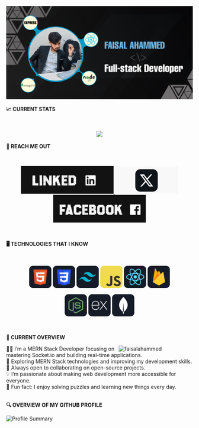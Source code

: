 <a href="https://www.facebook.com/FaisalAhammed00/">
<img src="https://github.com/faisal-devs/faisal-devs/blob/main/Img/github%20cover%20faisal.png" />
</a>
<br/>

**📈 CURRENT STATS**

<br />
<p align="center">
  <img width="60%" src="https://github-readme-streak-stats.herokuapp.com?user=faisal-devs&theme=react&hide_border=true&background=0D1117&stroke=0D1117&fire=#FFFF00&sideLabels=#009BC7&currStreakNum=FF1CF8&ring=FF1CF7&currStreakLabel=FF1CF7&sideNums=00F0FF" />
</p>

**📲 REACH ME OUT**

<br />

<p align="center">
  <a href="https://www.linkedin.com/">
    <img height="75" src="https://github.com/faisal-devs/faisal-devs/blob/main/Img/linked%20in-01.png">
  </a>
  <a href="https://www.x.com/">
    <img height="75" src="https://github.com/faisal-devs/faisal-devs/blob/main/Img/x-logo.png">
  </a>
  <a href="https://www.facebook.com/FaisalAhammed00/">
    <img height="75" src="https://github.com/faisal-devs/faisal-devs/blob/main/Img/facebook.jpg">
  </a>
</p>


<br />

**🖥️ TECHNOLOGIES THAT I KNOW**

<br>
<p align="center">
<img src="https://github.com/faisal-devs/faisal-devs/blob/main/Img/HTML.png"/>
<img src="https://github.com/faisal-devs/faisal-devs/blob/main/Img/css.png"/>
<img src="https://github.com/faisal-devs/faisal-devs/blob/main/Img/tailwind.png"/>
<img src="https://github.com/faisal-devs/faisal-devs/blob/main/Img/JavaScript.png"/>
<img src="https://github.com/faisal-devs/faisal-devs/blob/main/Img/react.png"/>
<img src="https://github.com/faisal-devs/faisal-devs/blob/main/Img/firebase.png"/>
</p>

<p align="center">
<img src="https://github.com/faisal-devs/faisal-devs/blob/main/Img/node.png"/>
<img src="https://github.com/faisal-devs/faisal-devs/blob/main/Img/express.png"/>
<img src="https://github.com/faisal-devs/faisal-devs/blob/main/Img/mongo.png"/>
</p><br/>

**🧭 CURRENT OVERVIEW**


<div align="left"> <a href="https://app.daily.dev/faisalahammed"><img align="right" src="https://i.ibb.co.com/2RGwcjw/326720485-3521258418153006-7613572174582478532-n.png" width="200" alt="faisalahammed"/></a> </div>
👨‍💻 I’m a MERN Stack Developer focusing on mastering Socket.io and building real-time applications.
<br/>
🚀 Exploring MERN Stack technologies and improving my development skills.
<br/>
🤝 Always open to collaborating on open-source projects.
<br/>
💡 I’m passionate about making web development more accessible for everyone.
<br/>
🌟 Fun fact: I enjoy solving puzzles and learning new things every day.


<br />

 <br/>

 
 **🔍 OVERVIEW OF MY GITHUB PROFILE**


![Profile Summary](https://github-profile-summary-cards.vercel.app/api/cards/profile-details?username=faisal-devs&theme=github_dark)







